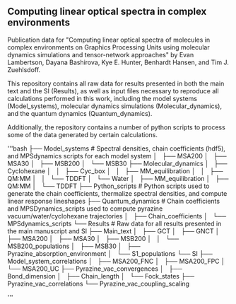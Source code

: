 ## Computing linear optical spectra in complex environments
Publication data for "Computing linear optical spectra of molecules in complex environments on Graphics Processing Units using molecular 
dynamics simulations and tensor-network approaches" by Evan Lambertson, Dayana Bashirova, Kye E. Hunter, Benhardt Hansen, and Tim J. Zuehlsdoff.

This repository contains all raw data for results presented in both the main text and the SI (Results), as well as input files necessary
to reproduce all calculations performed in this work, including the model systems (Model_systems), molecular dynamics simulations 
(Molecular_dynamics), and the quantum dynamics (Quantum_dynamics). 

Additionally, the repository contains a number of python scripts to process some of the data generated by certain calculations.

'''bash
├── Model_systems # Spectral densities, chain coefficients (hdf5), and MPSdynamics scripts for each model system
│   ├── MSA200
│   ├── MSA30
│   ├── MSB200
│   └── MSB30
├── Molecular_dynamics
│   ├── Cyclohexane
│   │   ├── Cyc_box
│   │   ├── MM_equilibration
│   │   ├── QM:MM
│   │   └── TDDFT
│   └── Water
│       ├── MM_equilibration
│       ├── QM:MM
│       └── TDDFT
├── Python_scripts # Python scripts used to generate the chain coefficients, thermalize spectral densities, and compute linear response lineshapes
├── Quantum_dynamics # Chain coefficients and MPSDynamics_scripts used to compute pyrazine vacuum/water/cyclohexane trajectories
│   ├── Chain_coefficients
│   └── MPSdynamics_scripts
└── Results # Raw data for all results presented in the main manuscript and SI
    ├── Main_text
    │   ├── GCT
    │   ├── GNCT
    │   ├── MSA200
    │   ├── MSA30
    │   ├── MSB200
    │   │   └── MSB200_populations
    │   ├── MSB30
    │   ├── Pyrazine_absorption_environment
    │   └── S1_populations
    └── SI
        ├── Model_system_correlations
        │   ├── MSA200_FNC
        │   ├── MSA200_FPC
        │   └── MSA200_UC
        ├── Pyrazine_vac_convergences
        │   ├── Bond_dimension
        │   ├── Chain_length
        │   └── Fock_states
        ├── Pyrazine_vac_correlations
        └── Pyrazine_vac_coupling_scaling

'''

